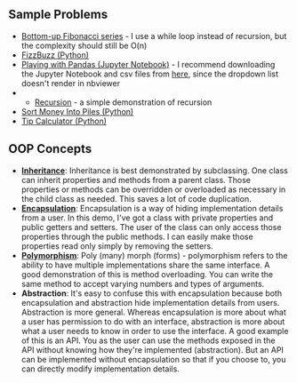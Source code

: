 ## Sample Problems
* [Bottom-up Fibonacci series](https://github.com/SLAldridge/SAldridge/blob/main/Sample_Problems/not_quite_dynamic_fib.py) - I use a while loop instead of recursion, but the complexity should still be O(n)
* [FizzBuzz (Python)](https://github.com/SLAldridge/SAldridge/blob/main/Sample_Problems/FizzBuzz.py)
* [Playing with Pandas (Jupyter Notebook)](https://nbviewer.jupyter.org/github/SLAldridge/Pandas_Projects/blob/main/playing_with_pandas/Playing_with_Pandas.ipynb) - I recommend downloading the Jupyter Notebook and csv files from [here](https://github.com/SLAldridge/Pandas_Projects), since the dropdown list doesn't render in nbviewer
* * [Recursion](https://github.com/SLAldridge/SAldridge/blob/main/CS_Concepts/recursion..py) - a simple demonstration of recursion
* [Sort Money Into Piles (Python)](https://github.com/SLAldridge/SAldridge/blob/main/Sample_Problems/Money_Piles.py)
* [Tip Calculator (Python)](https://github.com/SLAldridge/SAldridge/blob/main/Sample_Problems/tip_calculator.py)

## OOP Concepts
* [**Inheritance**](https://github.com/SLAldridge/SAldridge/blob/main/OOP_Concepts/inheritance.py): Inheritance is best demonstrated by subclassing. One class can inherit properties and methods from a parent class. Those properties or methods can be overridden or overloaded as necessary in the child class as needed. This saves a lot of code duplication. 
* [**Encapsulation**](https://github.com/SLAldridge/SAldridge/blob/main/OOP_Concepts/encapsulation.java): Encapsulation is a way of hiding implementation details from a user. In this demo, I've got a class with private properties and public getters and setters. The user of the class can only access those properties through the public methods. I can easily make those properties read only simply by removing the setters. 
* [**Polymorphism**](https://github.com/SLAldridge/SAldridge/blob/main/OOP_Concepts/polymorphism.java): Poly (many) morph (forms) - polymorphism refers to the ability to have multiple implementations share the same interface. A good demonstration of this is method overloading. You can write the same method to accept varying numbers and types of arguments. 
* **Abstraction**: It's easy to confuse this with encapsulation because both encapsulation and abstraction hide implementation details from users. Abstraction is more general. Whereas encapsulation is more about what a user has permission to do with an interface, abstraction is more about what a user needs to know in order to use the interface. A good example of this is an API. You as the user can use the methods exposed in the API without knowing how they're implemented (abstraction). But an API can be implemented without encapsulation so that if you choose to, you can directly modify implementation details.

